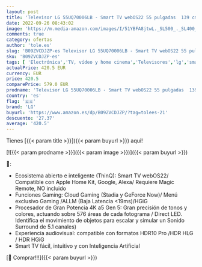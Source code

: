 ```yaml
---
layout: post
title: 'Televisor LG 55UQ70006LB - Smart TV webOS22 55 pulgadas  139 cm  4K UHD  Procesador de Gran Potencia 4K a5 Gen 5  compatible con formatos HDR 10  HLG y HGiG'
date: 2022-09-26 08:43:02
image: 'https://m.media-amazon.com/images/I/51YBFA8jtwL._SL500_._SL400_.jpg'
comments: true
category: ofertas
author: 'tole.es'
slug: 'B09ZVCDJZP-es Televisor LG 55UQ70006LB - Smart TV webOS22 55 pulgadas...'
sku: 'B09ZVCDJZP-es'
tags: [ 'Electrónica','TV, vídeo y home cinema','Televisores','lg','smart','televisor','tv','🇪🇸', ]
actualPrice: 420.5 EUR
currency: EUR
price: 420.5
comparePrice: 579.0 EUR
prodname: 'Televisor LG 55UQ70006LB - Smart TV webOS22 55 pulgadas  139 cm  4K UHD  Procesador de Gran Potencia 4K a5 Gen 5  compatible con formatos HDR 10  HLG y HGiG'
country: 'es'
flag: '🇪🇸'
brand: 'LG'
buyurl: 'https://www.amazon.es/dp/B09ZVCDJZP/?tag=tolees-21'
descuento: '27.37'
average: '420.5'
---
```


Tienes [{{< param title >}}]({{< param buyurl >}}) aqui!

[![{{< param prodname >}}]({{< param image >}})]({{< param buyurl >}})

🔎:

- Ecosistema abierto e inteligente (ThinQ): Smart TV webOS22/ Compatible con Apple Home Kit, Google, Alexa/ Requiere Magic Remote, NO incluido
- Funciones Gaming: Cloud Gaming (Stadia y GeForce Now)/ Menú exclusivo Gaming /ALLM (Baja Latencia <19ms)/HGiG
- Procesador de Gran Potencia 4K a5 Gen 5: Gran precisión de tonos y colores, actuando sobre 576 áreas de cada fotograma / Direct LED. Identifica el movimiento de objetos para escalar y simular un Sonido Surround de 5.1 canales)
- Experiencia audiovisual: compatible con formatos HDR10 Pro /HDR HLG / HDR HGiG
- Smart TV fácil, intuitivo y con Inteligencia Artificial

[🛒 Comprar!!!]({{< param buyurl >}})

